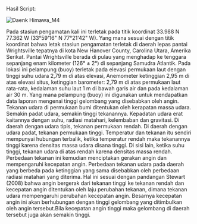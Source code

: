 Hasil Script:

![Daenk Himawa_M4](https://user-images.githubusercontent.com/105937865/170171611-0a142654-a3a1-4f2f-9903-15483a29d9d4.jpg)

Pada stasiun pengamatan kali ini terletak pada titik koordinat 33.988 N 77.362 W (33°59'16" N 77°21'42" W). Yang mana sesuai dengan titik koordinat bahwa letak stasiun pengamatan terletak di daerah lepas pantai Wrightsville tepatnya di kota New Hanover County, Carolina Utara, Amerika Serikat. Pantai Wrightsville berada di pulau yang menghadap ke tenggara sepanjang enam kilometer (126° ± 2°) di sepanjang Samudra Atlantik. Pada lokasi ini pelampung (buoy) terletak pada elevasi permukaan laut dengan tinggi suhu udara 2,79 m di atas elevasi, Anemometer ketinggian 2,95 m di atas elevasi situs, ketinggian barometer: 2,79 m di atas permukaan laut rata-rata, kedalaman suhu laut 1 m di bawah garis air dan pada kedalaman air 30 m. Yang mana pelampung (buoy) ini digunakan untuk mendapatkan data laporan mengenai tinggi gelombang yang disebabkan oleh angin. Tekanan udara di permukaan bumi ditentukan oleh kerapatan massa udara. Semakin padat udara, semakin tinggi tekanannya. Kepadatan udara erat kaitannya dengan suhu, radiasi matahari, kelembaban dan gravitasi. Di daerah dengan udara tipis, tekanan permukaan rendah. Di daerah dengan udara padat, tekanan permukaan tinggi. Temperatur dan tekanan itu sendiri mempunyai hubungan terbalik, ketika temperatur rendah maka tekanannya tinggi karena densitas massa udara disana tinggi. Di sisi lain, ketika suhu tinggi, tekanan udara di atas rendah karena densitas massa rendah. Perbedaan tekanan ini kemudian menciptakan gerakan angin dan mempengaruhi kecepatan angin. Perbedaan tekanan udara pada daerah yang berbeda pada ketinggian yang sama disebabkan oleh perbedaan radiasi matahari yang diterima. Hal ini sesuai dengan pandangan Stewart (2008) bahwa angin bergerak dari tekanan tinggi ke tekanan rendah dan kecepatan angin ditentukan oleh laju perubahan tekanan, dimana tekanan udara mempengaruhi perubahan kecepatan angin. Besarnya kecepatan angin ini akan berhubungan dengan tinggi gelombang yang ditimbulkan oleh angin tersebut.Bila kecepatan angin tinggi maka gelombang di daerah tersebut juga akan semakin tinggi.

